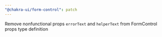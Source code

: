 ```yaml
---
"@chakra-ui/form-control": patch
---
```


Remove nonfunctional props `errorText` and `helperText` from FormControl props
type definition
